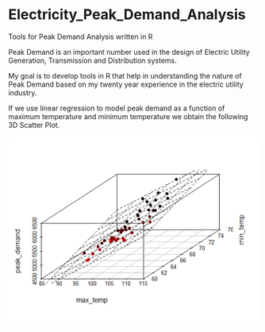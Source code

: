 Electricity_Peak_Demand_Analysis
================================

Tools for Peak Demand Analysis written in R

Peak Demand is an important number used in the design of Electric Utility Generation, Transmission and Distribution systems.

My goal is to develop tools in R that help in understanding the nature of Peak Demand based on my twenty year experience in the electric utility industry.   

If we use linear regression to model peak demand as a function of maximum temperature and minimum temperature we obtain the following 3D Scatter Plot. 

![Screenshot of Linear Model for Peak Demand](linear_model.png)